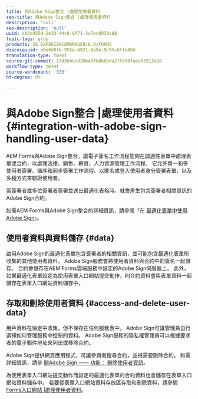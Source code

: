 ```yaml
---
title: 與Adobe Sign整合 |處理使用者資料
seo-title: 與Adobe Sign整合 |處理使用者資料
description: 'null'
seo-description: 'null'
uuid: cb3a455d-2e33-44c8-8f71-3a7ecd939cd8
topic-tags: grdp
products: SG_EXPERIENCEMANAGER/6.4/FORMS
discoiquuid: e9e0d8fb-955e-4021-9e9a-9c95c6ffe88d
translation-type: tm+mt
source-git-commit: 13d364ec820b48fb8b80da2ffd30faeeb7813a28
workflow-type: tm+mt
source-wordcount: '333'
ht-degree: 0%

---
```



# 與Adobe Sign整合 |處理使用者資料 {#integration-with-adobe-sign-handling-user-data}

AEM Forms與Adobe Sign整合，讓電子簽名工作流程能夠在調適性表單中處理表單或合約，以處理法律、銷售、薪資、人力資源管理工作流程。 它允許單一和多使用者簽署、循序和同步簽署工作流程、以匿名或登入使用者身分簽署表單，以及多種方式來驗證使用者。

當簽署者或多位簽署者簽署並送出最適化表格時，就會產生包含簽署者相關資訊的Adobe Sign合約。

如需AEM Forms與Adobe Sign整合的詳細資訊，請參閱「在 [最適化表單中使用Adobe Sign](/help/forms/using/working-with-adobe-sign.md)」。

## 使用者資料與資料儲存 {#data}

啟用Adobe Sign的最適化表單包含簽署者的相關資訊，並可能包含最適化表單所收集的其他使用者資料。 Adobe Sign服務會將使用者資料與合約中的簽名一起儲存。 合約會儲存在AEM Forms雲端服務中設定的Adobe Sign伺服器上。 此外，如果最適化表單設定為使用表單入口網站提交動作，則合約資料會與表單資料一起儲存在表單入口網站資料儲存中。

## 存取和刪除使用者資料 {#access-and-delete-user-data}

用戶資料在協定中收集，但不保存在任何服務表中。 Adobe Sign可讓管理員自行選擇如何管理服務中控制的資料。 Adobe Sign服務的隱私權管理員可以根據要求者的電子郵件地址來列出或移除合約。

Adobe Sign提供網頁應用程式，可讓參與者搜尋合約，並視需要刪除合約。 如需詳細資訊，請參 [閱Adobe Sign —— 功能： 刪除使用者資訊](https://helpx.adobe.com/sign/help/adobesign_gdpr_user_deletion.html)。

為使用表單入口網站提交動作而設定的最適化表單的合約資料也會儲存在表單入口網站資料儲存中。 若要從表單入口網站資料存放區存取和刪除資料，請參閱 [Forms入口網站 |處理使用者資料](/help/forms/using/forms-portal-handling-user-data.md)。

